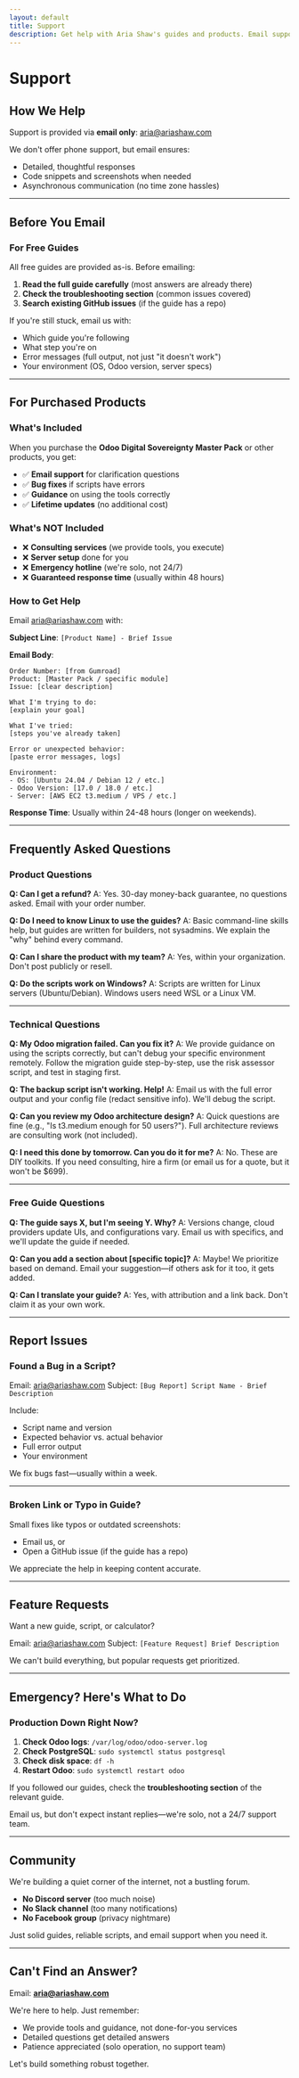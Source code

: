 ```yaml
---
layout: default
title: Support
description: Get help with Aria Shaw's guides and products. Email support and FAQ for Odoo self-hosting.
---
```


# Support

## How We Help

Support is provided via **email only**: [aria@ariashaw.com](mailto:aria@ariashaw.com)

We don't offer phone support, but email ensures:
- Detailed, thoughtful responses
- Code snippets and screenshots when needed
- Asynchronous communication (no time zone hassles)

---

## Before You Email

### For Free Guides

All free guides are provided as-is. Before emailing:

1. **Read the full guide carefully** (most answers are already there)
2. **Check the troubleshooting section** (common issues covered)
3. **Search existing GitHub issues** (if the guide has a repo)

If you're still stuck, email us with:
- Which guide you're following
- What step you're on
- Error messages (full output, not just "it doesn't work")
- Your environment (OS, Odoo version, server specs)

---

## For Purchased Products

### What's Included

When you purchase the **Odoo Digital Sovereignty Master Pack** or other products, you get:

- ✅ **Email support** for clarification questions
- ✅ **Bug fixes** if scripts have errors
- ✅ **Guidance** on using the tools correctly
- ✅ **Lifetime updates** (no additional cost)

### What's NOT Included

- ❌ **Consulting services** (we provide tools, you execute)
- ❌ **Server setup** done for you
- ❌ **Emergency hotline** (we're solo, not 24/7)
- ❌ **Guaranteed response time** (usually within 48 hours)

### How to Get Help

Email [aria@ariashaw.com](mailto:aria@ariashaw.com) with:

**Subject Line**: `[Product Name] - Brief Issue`

**Email Body**:
```
Order Number: [from Gumroad]
Product: [Master Pack / specific module]
Issue: [clear description]

What I'm trying to do:
[explain your goal]

What I've tried:
[steps you've already taken]

Error or unexpected behavior:
[paste error messages, logs]

Environment:
- OS: [Ubuntu 24.04 / Debian 12 / etc.]
- Odoo Version: [17.0 / 18.0 / etc.]
- Server: [AWS EC2 t3.medium / VPS / etc.]
```

**Response Time**: Usually within 24-48 hours (longer on weekends).

---

## Frequently Asked Questions

### Product Questions

**Q: Can I get a refund?**
A: Yes. 30-day money-back guarantee, no questions asked. Email with your order number.

**Q: Do I need to know Linux to use the guides?**
A: Basic command-line skills help, but guides are written for builders, not sysadmins. We explain the "why" behind every command.

**Q: Can I share the product with my team?**
A: Yes, within your organization. Don't post publicly or resell.

**Q: Do the scripts work on Windows?**
A: Scripts are written for Linux servers (Ubuntu/Debian). Windows users need WSL or a Linux VM.

---

### Technical Questions

**Q: My Odoo migration failed. Can you fix it?**
A: We provide guidance on using the scripts correctly, but can't debug your specific environment remotely. Follow the migration guide step-by-step, use the risk assessor script, and test in staging first.

**Q: The backup script isn't working. Help!**
A: Email us with the full error output and your config file (redact sensitive info). We'll debug the script.

**Q: Can you review my Odoo architecture design?**
A: Quick questions are fine (e.g., "Is t3.medium enough for 50 users?"). Full architecture reviews are consulting work (not included).

**Q: I need this done by tomorrow. Can you do it for me?**
A: No. These are DIY toolkits. If you need consulting, hire a firm (or email us for a quote, but it won't be $699).

---

### Free Guide Questions

**Q: The guide says X, but I'm seeing Y. Why?**
A: Versions change, cloud providers update UIs, and configurations vary. Email us with specifics, and we'll update the guide if needed.

**Q: Can you add a section about [specific topic]?**
A: Maybe! We prioritize based on demand. Email your suggestion—if others ask for it too, it gets added.

**Q: Can I translate your guide?**
A: Yes, with attribution and a link back. Don't claim it as your own work.

---

## Report Issues

### Found a Bug in a Script?

Email: [aria@ariashaw.com](mailto:aria@ariashaw.com)
Subject: `[Bug Report] Script Name - Brief Description`

Include:
- Script name and version
- Expected behavior vs. actual behavior
- Full error output
- Your environment

We fix bugs fast—usually within a week.

---

### Broken Link or Typo in Guide?

Small fixes like typos or outdated screenshots:

- Email us, or
- Open a GitHub issue (if the guide has a repo)

We appreciate the help in keeping content accurate.

---

## Feature Requests

Want a new guide, script, or calculator?

Email: [aria@ariashaw.com](mailto:aria@ariashaw.com)
Subject: `[Feature Request] Brief Description`

We can't build everything, but popular requests get prioritized.

---

## Emergency? Here's What to Do

### Production Down Right Now?

1. **Check Odoo logs**: `/var/log/odoo/odoo-server.log`
2. **Check PostgreSQL**: `sudo systemctl status postgresql`
3. **Check disk space**: `df -h`
4. **Restart Odoo**: `sudo systemctl restart odoo`

If you followed our guides, check the **troubleshooting section** of the relevant guide.

Email us, but don't expect instant replies—we're solo, not a 24/7 support team.

---

## Community

We're building a quiet corner of the internet, not a bustling forum.

- **No Discord server** (too much noise)
- **No Slack channel** (too many notifications)
- **No Facebook group** (privacy nightmare)

Just solid guides, reliable scripts, and email support when you need it.

---

## Can't Find an Answer?

Email: **aria@ariashaw.com**

We're here to help. Just remember:
- We provide tools and guidance, not done-for-you services
- Detailed questions get detailed answers
- Patience appreciated (solo operation, no support team)

Let's build something robust together.
